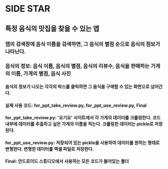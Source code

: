# SIDE STAR
## 특정 음식의 맛집을 찾을 수 있는 앱
### 앱의 검색창에 음식 이름을 검색하면, 그 음식의 별점 순으로 음식의 점보가 나타난다.
### 음식의 정보: 음식 이름, 음식의 별점, 음식의 리뷰수, 음식을 판매하는 가게의 이름, 가게의 별점, 음식 사진
#### 음식의 정보가 나오는 각각의 박스를 클릭하면 그 음식을 구매할 수 있는 화면으로 넘어간다.  


#### 실제 사용 코드: for_ppt_take_review.py, for_ppt_use_review.py, Final
#### for_ppt_take_review.py: '요기요' 사이트에서 각 가게의 데이터를 크롤링한다. 코드 내부에 데이터를 추출하고 싶은 가게의 이름을 적는다. 크롤링한 데이터는 pickle로 저장된다.
#### for_ppt_use_review.py: 저장되어 있는 pickle을 사용하여 데이터를 원하는 형태로 변형한다. 변형한 데이터를 엑셀 파일로 저장한다.
#### Final: 안드로이드 스튜디오에서 사용하는 모든 코드가 들어있는 폴더

